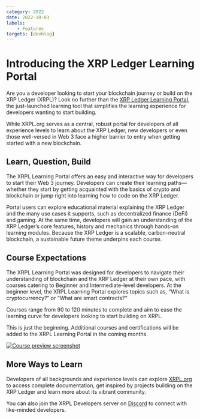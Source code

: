 ```yaml
---
category: 2022
date: 2022-10-03
labels:
    - Features
targets: [devblog]
---
```

# Introducing the XRP Ledger Learning Portal

Are you a developer looking to start your blockchain journey or build on the XRP Ledger (XRPL)? Look no further than the [XRP Ledger Learning Portal](https://learn.xrpl.org/?utm_source=blog&utm_medium=direct_traffic&utm_campaign=XRPL_Ed_Portal_2022_Q4), the just-launched learning tool that simplifies the learning experience for developers wanting to start building.

While XRPL.org serves as a central, robust portal for developers of all experience levels to learn about the XRP Ledger, new developers or even those well-versed in Web 3 face a higher barrier to entry when getting started with a new blockchain. 

## Learn, Question, Build

The XRPL Learning Portal offers an easy and interactive way for developers to start their Web 3 journey. Developers can create their learning paths—whether they start by getting acquainted with the basics of crypto and blockchain or jump right into learning how to code on the XRP Ledger. 

Portal users can explore educational material explaining the XRP Ledger and the many use cases it supports, such as decentralized finance (DeFi) and gaming. At the same time, developers will gain an understanding of the XRP Ledger’s core features, history and mechanics through hands-on learning modules. Because the XRP Ledger is a scalable, carbon-neutral blockchain, a sustainable future theme underpins each course. 

## Course Expectations

The XRPL Learning Portal was designed for developers to navigate their understanding of blockchain and the XRP Ledger at their own pace, with courses catering to Beginner and Intermediate-level developers. At the beginner level, the XRPL Learning Portal explores topics such as, “What is cryptocurrency?” or “What are smart contracts?”

Courses range from 90 to 120 minutes to complete and aim to ease the learning curve for developers looking to start building on XRPL. 

This is just the beginning. Additional courses and certifications will be added to the XRPL Learning Portal in the coming months. 

[![Course preview screenshot](/blog/img/learning-portal-1.png)](https://learn.xrpl.org/?utm_source=blog&utm_medium=direct_traffic&utm_campaign=XRPL_Ed_Portal_2022_Q4)

## More Ways to Learn

Developers of all backgrounds and experience levels can explore [XRPL.org](https://xrpl.org/) to access complete documentation, get inspired by projects building on the XRP Ledger and learn more about its vibrant community.

You can also join the XRPL Developers server on [Discord](https://t.co/I3s42AsIKS) to connect with like-minded developers. 
